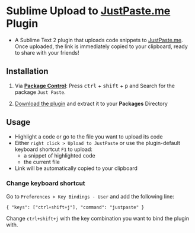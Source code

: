 # Sublime Upload to [JustPaste.me](http://justpaste.me) Plugin

- A Sublime Text 2 plugin that uploads code snippets to [JustPaste.me](http://justpaste.me). Once uploaded, the link is immediately copied to your clipboard, ready to share with your friends!

## Installation

1. Via [**Package Control**](http://wbond.net/sublime_packages/package_control): Press <kbd>ctrl</kbd> + <kbd>shift</kbd> + <kbd>p</kbd> and Search for the package `Just Paste`.

1. [Download the plugin](https://github.com/downloads/Apathetic012/JustPaste/JustPaste%20v1.0.zip) and extract it to your **Packages** Directory

## Usage

- Highlight a code or go to the file you want to upload its code
- Either `right click > Upload to JustPaste` or use the plugin-default keyboard shortcut `F1` to upload:
   - a snippet of highlighted code
   - the current file
- Link will be automatically copied to your clipboard

### Change keyboard shortcut

Go to `Preferences > Key Bindings - User` and add the following line:

    { "keys": ["ctrl+shift+j"], "command": "justpaste" }

Change `ctrl+shift+j` with the key combination you want to bind the plugin with.

